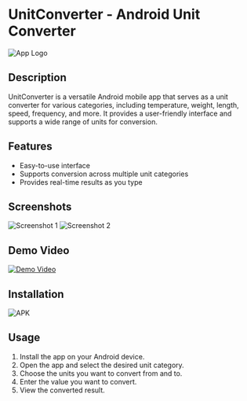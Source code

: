 # UnitConverter - Android Unit Converter

![App Logo](/path/to/your/app/logo.png)



## Description

UnitConverter is a versatile Android mobile app that serves as a unit converter for various categories, including temperature, weight, length, speed, frequency, and more. It provides a user-friendly interface and supports a wide range of units for conversion.

## Features

- Easy-to-use interface
- Supports conversion across multiple unit categories
- Provides real-time results as you type


## Screenshots

![Screenshot 1](/path/to/screenshot1.png)
![Screenshot 2](/path/to/screenshot2.png)

## Demo Video

[![Demo Video](https://img.youtube.com/vi/your_demo_video_id/0.jpg)](https://www.youtube.com/watch?v=your_demo_video_id)

## Installation

![APK]()

## Usage

1. Install the app on your Android device.
2. Open the app and select the desired unit category.
3. Choose the units you want to convert from and to.
4. Enter the value you want to convert.
5. View the converted result.



